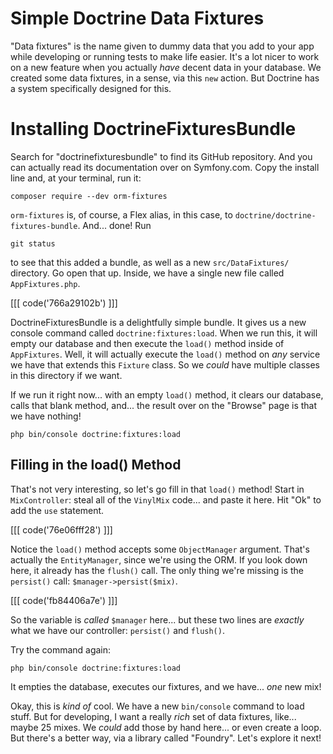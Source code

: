 # Simple Doctrine Data Fixtures

"Data fixtures" is the name given to dummy data that you add to your app while
developing or running tests to make life easier. It's a lot nicer to work on a new
feature when you actually *have* decent data in your database. We created some
data fixtures, in a sense, via this `new` action. But Doctrine has a system
specifically designed for this.

# Installing DoctrineFixturesBundle

Search for "doctrinefixturesbundle" to find its GitHub repository. And you can
actually read its documentation over on Symfony.com. Copy the install line and,
at your terminal, run it:

```terminal
composer require --dev orm-fixtures
```

`orm-fixtures` is, of course, a Flex alias, in this case, to
`doctrine/doctrine-fixtures-bundle`. And... done! Run

```terminal
git status
```

to see that this added a bundle, as well as a new `src/DataFixtures/` directory.
Go open that up. Inside, we have a single new file called `AppFixtures.php`.

[[[ code('766a29102b') ]]]

DoctrineFixturesBundle is a delightfully simple bundle. It gives us a new console
command called `doctrine:fixtures:load`. When we run this, it will empty our database
and then execute the `load()` method inside of `AppFixtures`. Well, it will actually
execute the `load()` method on *any* service we have that extends this `Fixture`
class. So we *could* have multiple classes in this directory if we want.

If we run it right now... with an empty `load()` method, it clears
our database, calls that blank method, and... the result over on the "Browse" page
is that we have nothing!

```terminal-silent
php bin/console doctrine:fixtures:load
```

## Filling in the load() Method

That's not very interesting, so let's go fill in that `load()` method! Start in
`MixController`: steal all of the `VinylMix` code... and paste it here. Hit "Ok"
to add the `use` statement.

[[[ code('76e06fff28') ]]]

Notice the `load()` method accepts some `ObjectManager` argument. That's actually
the `EntityManager`, since we're using the ORM. If you look down here, it already
has the `flush()` call. The only thing we're missing is the `persist()` call:
`$manager->persist($mix)`.

[[[ code('fb84406a7e') ]]]

So the variable is *called* `$manager` here... but these two lines are *exactly*
what we have our controller: `persist()` and `flush()`.

Try the command again:

```terminal
php bin/console doctrine:fixtures:load
```

It empties the database, executes our fixtures, and we have... *one* new mix!

Okay, this is *kind of* cool. We have a new `bin/console` command to load stuff.
But for developing, I want a really *rich* set of data fixtures, like... maybe 25
mixes. We *could* add those by hand here... or even create a loop. But there's a
better way, via a library called "Foundry". Let's explore it next!
